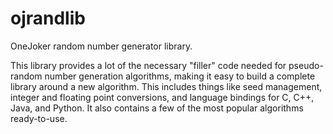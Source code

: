 ojrandlib
=========

OneJoker random number generator library.

This library provides a lot of the necessary "filler" code needed for pseudo-random number generation algorithms, making it easy to build a complete library around a new algorithm. This includes things like seed management, integer and floating point conversions, and language bindings for C, C++, Java, and Python. It also contains a few of the most popular algorithms ready-to-use.
